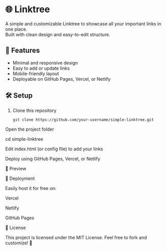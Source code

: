 # 🌐 Linktree 

A simple and customizable Linktree to showcase all your important links in one place.  
Built with clean design and easy-to-edit structure.

## 🚀 Features
- Minimal and responsive design  
- Easy to add or update links  
- Mobile-friendly layout  
- Deployable on GitHub Pages, Vercel, or Netlify  

## 🛠️ Setup
1. Clone this repository  
   ```bash
   git clone https://github.com/your-username/simple-linktree.git
Open the project folder

cd simple-linktree


Edit index.html (or config file) to add your links

Deploy using GitHub Pages, Vercel, or Netlify

📸 Preview

<!-- Replace with your screenshot if you have one -->

🌟 Deployment

Easily host it for free on:

Vercel

Netlify

GitHub Pages

📜 License

This project is licensed under the MIT License.
Feel free to fork and customize! 🎉
